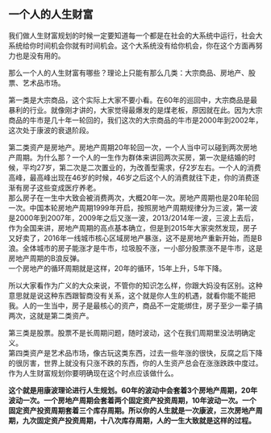## 一个人的人生财富

我们做人生财富规划的时候一定要知道每一个都是在社会的大系统中运行，社会大系统给你时间机会你就有时间机会。这个大系统没有给你机会，你在这个方面再努力也是没有用的。

那么一个人的人生财富有哪些？理论上只能有那么几类：大宗商品、房地产、股票、艺术品市场。

第一类是大宗商品，这个实际上大家不要小看。在60年的巡回中，大宗商品是最暴利的行业。就像刚才讲的，大家觉得最爆发的是煤老板，原因就在此。因为大宗商品的牛市是几十年一轮回的，我们这次的大宗商品的牛市是2000年到2002年，这次处于康波的衰退阶段。  

第二类资产是房地产。房地产周期20年轮回一次，一个人当中可以碰到两次房地产周期。为什么那？一个人的一生作为群体来讲回两次买房，第一次是结婚的时候，平均27岁，第二次是二次置业的，为改善型需求，仔2岁左右。一个人的消费高峰，最高峰出现在46岁的时候，46岁之后这个人的消费就往下走，你的消费逐渐有房子这些变成医疗养老。  
那么房子在一生中大致会被消费两次，大概20年一次。房地产周期也是20年轮回一次。中国本轮房地产周期1999年开启，按照房地产周期规律分为三波，第一波是2000年到2007年，2009年之后又涨一波，2013/2014年一波，三波上去后，作为全国来讲，房地产周期的高点基本确立，但是到2015年大家突然发现，房子又好卖了，2016年一线城市核心区域房地产暴涨，这不是房地产重新开始，而是B浪。全体城市的房子能涨才是牛市，垃圾股不涨，一小部分股票涨不是牛市，这是房地产周期的B浪反弹。  
一个房地产的循环周期就是这样，20年的循环，15年上升，5年下降。  

所以大家看作为广义的大众来说，不管你的知识怎么样，你跟大妈没有区别。这种意思就是说这种东西跟智商没有关系，这个就是你人生的机遇，就看你能不能把我。人的一生当中，房子是最核心的资产，商品不一定能绑住，房子至少一辈子搞两次，这就是第二类资产。  

第三类是股票。股票不是长周期问题，随时波动，这个在我们周期里没法明确定义。  
第四类资产是艺术品市场，像古玩这类东西，过去一些年涨的很快，反腐之后下降的很厉害，世界上就没有只涨不跌的东西，你的人生资产总会在涨涨跌跌中度过。作为人生财富规划你要明确现在这个时点应该做什么。

**这个就是用康波理论进行人生规划。60年的波动中会套着3个房地产周期，20年波动一次。一个房地产周期会套着两个固定资产投资周期，10年波动一次。一个固定资产投资周期套着三个库存周期。所以你的人生就是一次康波，三次房地产周期，九次固定资产投资周期，十八次库存周期，人的一生大致就是这样的过程。**
